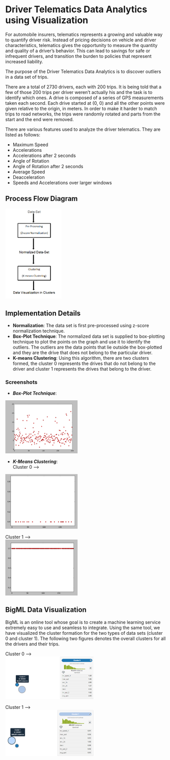 # Driver Telematics Data Analytics using Visualization
For automobile insurers, telematics represents a growing and valuable way to quantify driver risk. Instead of pricing decisions on vehicle and driver characteristics, telematics gives the opportunity to measure the quantity and quality of a driver’s behavior. This can lead to savings for safe or infrequent drivers, and transition the burden to policies that represent increased liability.

The purpose of the Driver Telematics Data Analytics is to discover outliers in a data set of trips.

There are a total of 2730 drivers, each with 200 trips. It is being told that a few of those 200 trips per driver weren’t actually his and the task is to identify which ones. A drive is composed of a series of GPS measurements taken each second. Each drive started at (0, 0) and all the other points were given relative to the origin, in meters. In order to make it harder to match trips to road networks, the trips were randomly rotated and parts from the start and the end were removed.

There are various features used to analyze the driver telematics. They are listed as follows:
* Maximum Speed
* Accelerations
* Accelerations after 2 seconds
* Angle of Rotation
* Angle of Rotation after 2 seconds
* Average Speed
* Deacceleration
* Speeds and Accelerations over larger windows

## Process Flow Diagram
<img src="./screenshots/process_diagram.png" width="35%">

## Implementation Details
* __Normalization__: The data set is first pre-processed using z-score normalization technique.
* __Box-Plot Technique__: The normalized data set is supplied to box-plotting technique to plot the points on the graph and use it to identify the outliers. The outliers are the data points that lie outside the box-plotted and they are the drive that does not belong to the
particular driver.
* __K-means Clustering__: Using this algorithm, there are two clusters formed, the cluster 0 represents the drives that do not belong to the driver and cluster 1 represents the drives that belong to the driver.

### Screenshots
* ___Box-Plot Technique___:
<img src="./screenshots/box_plot.png" width="45%">

* ___K-Means Clustering___:  
Cluster 0 -->  
<img src="./screenshots/cluster_0.png" width="45%">

Cluster 1 -->  
<img src="./screenshots/cluster_1.png" width="45%">

## BigML Data Visualization
BigML is an online tool whose goal is to create a machine learning service extremely easy to use and seamless to integrate. Using the same tool, we have visualized the cluster formation for the two types of data sets (cluster 0 and cluster 1). The following two figures denotes the overall clusters for all the drivers and their trips.

Cluster 0 -->  
<img src="./screenshots/overall_cluster_0.png" width="55%">

Cluster 1 -->  
<img src="./screenshots/overall_cluster_1.png" width="55%">
